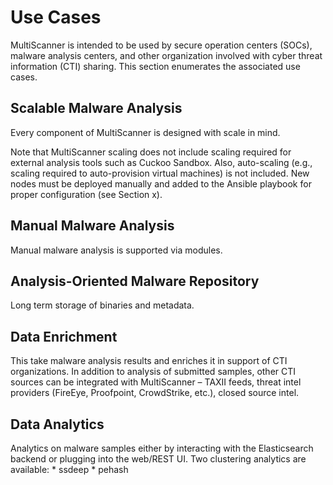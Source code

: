Use Cases
=========

MultiScanner is intended to be used by secure operation centers (SOCs), malware analysis centers, and other organization involved with cyber threat information (CTI) sharing. This section enumerates the associated use cases.  

Scalable Malware Analysis
-------------------------
Every component of MultiScanner is designed with scale in mind. 

Note that MultiScanner scaling does not include scaling required for external analysis tools such as Cuckoo Sandbox. Also, auto-scaling (e.g., scaling required to auto-provision virtual machines) is not included. New nodes must be deployed manually and added to the Ansible playbook for proper configuration (see Section x).

Manual Malware Analysis
-----------------------
Manual malware analysis is supported via modules.

Analysis-Oriented Malware Repository
--------------------------------------
Long term storage of binaries and metadata.

Data Enrichment
---------------
This take malware analysis results and enriches it in support of CTI organizations. In addition to analysis of submitted samples, other CTI sources can be integrated with MultiScanner – TAXII feeds, threat intel providers (FireEye, Proofpoint, CrowdStrike, etc.), closed source intel.

Data Analytics
--------------
Analytics on malware samples either by interacting with the Elasticsearch backend or plugging into the web/REST UI. 
Two clustering analytics are available:
	* ssdeep
	* pehash

